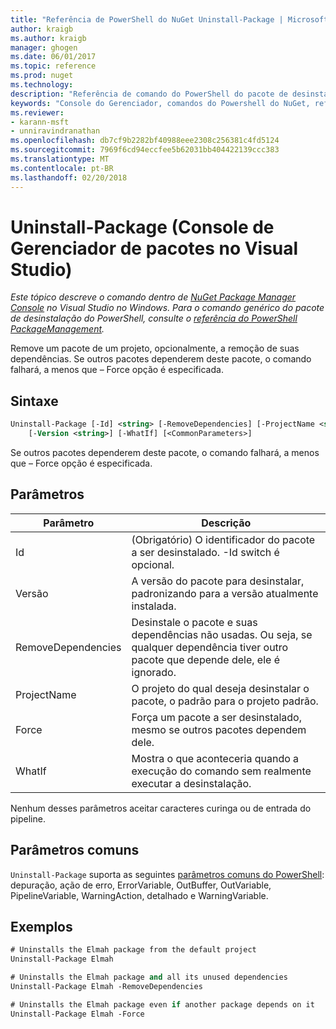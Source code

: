 ```yaml
---
title: "Referência de PowerShell do NuGet Uninstall-Package | Microsoft Docs"
author: kraigb
ms.author: kraigb
manager: ghogen
ms.date: 06/01/2017
ms.topic: reference
ms.prod: nuget
ms.technology: 
description: "Referência de comando do PowerShell do pacote de desinstalação no Console do Gerenciador de pacotes do NuGet no Visual Studio."
keywords: "Console do Gerenciador, comandos do Powershell do NuGet, referência do Powershell do NuGet, pacote de desinstalação do pacote NuGet"
ms.reviewer:
- karann-msft
- unniravindranathan
ms.openlocfilehash: db7cf9b2282bf40988eee2308c256381c4fd5124
ms.sourcegitcommit: 7969f6cd94eccfee5b62031bb404422139ccc383
ms.translationtype: MT
ms.contentlocale: pt-BR
ms.lasthandoff: 02/20/2018
---
```

# <a name="uninstall-package-package-manager-console-in-visual-studio"></a>Uninstall-Package (Console de Gerenciador de pacotes no Visual Studio)

*Este tópico descreve o comando dentro de [NuGet Package Manager Console](package-manager-console.md) no Visual Studio no Windows. Para o comando genérico do pacote de desinstalação do PowerShell, consulte o [referência do PowerShell PackageManagement](/powershell/module/packagemanagement/?view=powershell-6).*

Remove um pacote de um projeto, opcionalmente, a remoção de suas dependências. Se outros pacotes dependerem deste pacote, o comando falhará, a menos que – Force opção é especificada.

## <a name="syntax"></a>Sintaxe

```ps
Uninstall-Package [-Id] <string> [-RemoveDependencies] [-ProjectName <string>] [-Force]
    [-Version <string>] [-WhatIf] [<CommonParameters>]
```

Se outros pacotes dependerem deste pacote, o comando falhará, a menos que – Force opção é especificada.

## <a name="parameters"></a>Parâmetros

| Parâmetro | Descrição |
| --- | --- |
| Id | (Obrigatório) O identificador do pacote a ser desinstalado. -Id switch é opcional. |
| Versão | A versão do pacote para desinstalar, padronizando para a versão atualmente instalada. |
| RemoveDependencies | Desinstale o pacote e suas dependências não usadas. Ou seja, se qualquer dependência tiver outro pacote que depende dele, ele é ignorado. |
| ProjectName | O projeto do qual deseja desinstalar o pacote, o padrão para o projeto padrão. |
| Force | Força um pacote a ser desinstalado, mesmo se outros pacotes dependem dele. |
| WhatIf | Mostra o que aconteceria quando a execução do comando sem realmente executar a desinstalação. |

Nenhum desses parâmetros aceitar caracteres curinga ou de entrada do pipeline.

## <a name="common-parameters"></a>Parâmetros comuns

`Uninstall-Package` suporta as seguintes [parâmetros comuns do PowerShell](http://go.microsoft.com/fwlink/?LinkID=113216): depuração, ação de erro, ErrorVariable, OutBuffer, OutVariable, PipelineVariable, WarningAction, detalhado e WarningVariable.

## <a name="examples"></a>Exemplos

```ps
# Uninstalls the Elmah package from the default project
Uninstall-Package Elmah

# Uninstalls the Elmah package and all its unused dependencies
Uninstall-Package Elmah -RemoveDependencies 

# Uninstalls the Elmah package even if another package depends on it
Uninstall-Package Elmah -Force
```
